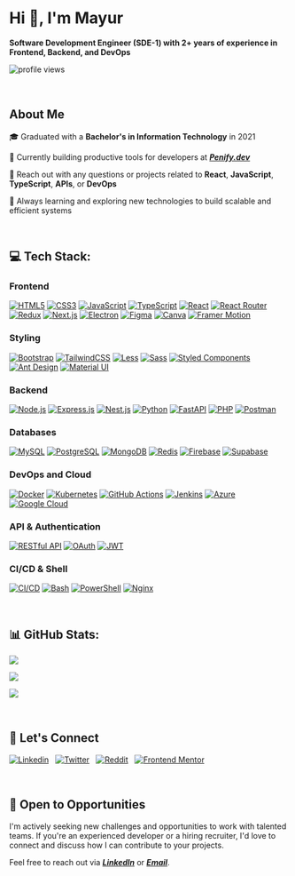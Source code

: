 # Hi 👋, I'm Mayur

**Software Development Engineer (SDE-1) with 2+ years of experience in Frontend, Backend, and DevOps**

![profile views](https://komarev.com/ghpvc/?username=mayurDayal2000&color=orange&style=plastic&label=Profile_views)

<br>

## About Me

🎓 Graduated with a **Bachelor's in Information Technology** in 2021

🔭 Currently building productive tools for developers at **_[Penify.dev](https://www.penify.dev/)_**

💬 Reach out with any questions or projects related to **React**, **JavaScript**, **TypeScript**, **APIs**, or **DevOps**

🌱 Always learning and exploring new technologies to build scalable and efficient systems

<br>

## 💻 Tech Stack:

### Frontend
[![HTML5](https://img.shields.io/badge/HTML5-E34F26?style=for-the-badge&logo=html5&logoColor=white)](https://html.spec.whatwg.org/)
[![CSS3](https://img.shields.io/badge/CSS3-1572B6?style=for-the-badge&logo=css3&logoColor=white)](https://www.w3.org/Style/CSS/Overview.en.html)
[![JavaScript](https://img.shields.io/badge/JavaScript-F7DF1E?style=for-the-badge&logo=javascript&logoColor=20232A)](https://developer.mozilla.org/en-US/docs/Web/JavaScript)
[![TypeScript](https://img.shields.io/badge/TypeScript-3178C6?style=for-the-badge&logo=typescript&logoColor=white)](https://www.typescriptlang.org/)
[![React](https://img.shields.io/badge/React-20232A?style=for-the-badge&logo=react&logoColor=61DAFB)](https://react.dev/)
[![React Router](https://img.shields.io/badge/React_Router-CA4245?style=for-the-badge&logo=react-router&logoColor=white)](https://reactrouter.com/en/main)
[![Redux](https://img.shields.io/badge/Redux-764ABC?style=for-the-badge&logo=redux&logoColor=white)](https://redux.js.org/)
[![Next.js](https://img.shields.io/badge/Next.js-20232A?style=for-the-badge&logo=nextdotjs&logoColor=white)](https://nextjs.org/)
[![Electron](https://img.shields.io/badge/Electron-47848F?style=for-the-badge&logo=electron&logoColor=white)](https://www.electronjs.org/)
[![Figma](https://img.shields.io/badge/Figma-F24E1E?style=for-the-badge&logo=figma&logoColor=white)](https://www.figma.com/)
[![Canva](https://img.shields.io/badge/Canva-00C4CC?style=for-the-badge&logo=canva&logoColor=white)](https://www.canva.com/)
[![Framer Motion](https://img.shields.io/badge/Framer-0055FF?style=for-the-badge&logo=framer&logoColor=white)](https://www.framer.com/)


### Styling
[![Bootstrap](https://img.shields.io/badge/Bootstrap-7952B3?style=for-the-badge&logo=bootstrap&logoColor=white)](https://getbootstrap.com/)
[![TailwindCSS](https://img.shields.io/badge/Tailwind_CSS-06B6D4?style=for-the-badge&logo=tailwind-css&logoColor=white)](https://tailwindcss.com/)
[![Less](https://img.shields.io/badge/Less-1D365D?style=for-the-badge&logo=less&logoColor=white)](https://lesscss.org/)
[![Sass](https://img.shields.io/badge/Sass-CC6699?style=for-the-badge&logo=sass&logoColor=white)](https://sass-lang.com/)
[![Styled Components](https://img.shields.io/badge/Styled_Components-DB7093?style=for-the-badge&logo=styledcomponents&logoColor=white)](https://styled-components.com/)
[![Ant Design](https://img.shields.io/badge/Ant_Design-0170FE?style=for-the-badge&logo=antdesign&logoColor=white)](https://ant.design/)
[![Material UI](https://img.shields.io/badge/Material_UI-007FFF?style=for-the-badge&logo=mui&logoColor=white)](https://mui.com/)


### Backend
[![Node.js](https://img.shields.io/badge/Node.js-5FA04E?style=for-the-badge&logo=nodedotjs&logoColor=white)](https://nodejs.org/en)
[![Express.js](https://img.shields.io/badge/express.js-20232A?style=for-the-badge&logo=express&logoColor=white)](https://expressjs.com/)
[![Nest.js](https://img.shields.io/badge/Nest.js-E0234E?style=for-the-badge&logo=nestjs&logoColor=white)](https://nestjs.com/)
[![Python](https://img.shields.io/badge/Python-3776AB?style=for-the-badge&logo=python&logoColor=white)](https://www.python.org/)
[![FastAPI](https://img.shields.io/badge/FastAPI-009688?style=for-the-badge&logo=fastapi&logoColor=white)](https://fastapi.tiangolo.com/)
[![PHP](https://img.shields.io/badge/PHP-777BB4?style=for-the-badge&logo=php&logoColor=white)](https://www.php.net/)
[![Postman](https://img.shields.io/badge/Postman-FF6C37?style=for-the-badge&logo=postman&logoColor=white)](https://www.postman.com/)

### Databases
[![MySQL](https://img.shields.io/badge/MySQL-181818?style=for-the-badge&logo=mysql&logoColor=white)](https://www.mysql.com/)
[![PostgreSQL](https://img.shields.io/badge/PostgreSQL-316192?style=for-the-badge&logo=postgresql&logoColor=white)](https://www.postgresql.org/)
[![MongoDB](https://img.shields.io/badge/MongoDB-4EA94B?style=for-the-badge&logo=mongodb&logoColor=white)](https://www.mongodb.com/)
[![Redis](https://img.shields.io/badge/Redis-DC382D?style=for-the-badge&logo=redis&logoColor=white)](https://redis.io/)
[![Firebase](https://img.shields.io/badge/Firebase-FFCA28?style=for-the-badge&logo=firebase&logoColor=black)](https://firebase.google.com/)
[![Supabase](https://img.shields.io/badge/Supabase-181818?style=for-the-badge&logo=supabase&logoColor=white)](https://supabase.io/)

### DevOps and Cloud
[![Docker](https://img.shields.io/badge/Docker-2496ED?style=for-the-badge&logo=docker&logoColor=white)](https://www.docker.com/)
[![Kubernetes](https://img.shields.io/badge/Kubernetes-326CE5?style=for-the-badge&logo=kubernetes&logoColor=white)](https://kubernetes.io/)
[![GitHub Actions](https://img.shields.io/badge/GitHub_Actions-2088FF?style=for-the-badge&logo=github-actions&logoColor=white)](https://github.com/features/actions)
[![Jenkins](https://img.shields.io/badge/Jenkins-D24939?style=for-the-badge&logo=jenkins&logoColor=white)](https://www.jenkins.io/)
[![Azure](https://img.shields.io/badge/Azure-0089D6?style=for-the-badge&logo=microsoft-azure&logoColor=white)](https://azure.microsoft.com/)
[![Google Cloud](https://img.shields.io/badge/Google_Cloud-4285F4?style=for-the-badge&logo=google-cloud&logoColor=white)](https://cloud.google.com/)

### API & Authentication
[![RESTful API](https://img.shields.io/badge/RESTful_API-FF5733?style=for-the-badge)](https://restfulapi.net/)
[![OAuth](https://img.shields.io/badge/OAuth-4A90E2?style=for-the-badge&logo=oauth&logoColor=white)](https://oauth.net/)
[![JWT](https://img.shields.io/badge/JWT-000000?style=for-the-badge&logo=json-web-tokens&logoColor=white)](https://jwt.io/)

### CI/CD & Shell
[![CI/CD](https://img.shields.io/badge/CI/CD-4A90E2?style=for-the-badge)](https://en.wikipedia.org/wiki/CI/CD)
[![Bash](https://img.shields.io/badge/Bash-4EAA25?style=for-the-badge&logo=gnu-bash&logoColor=white)](https://www.gnu.org/software/bash/)
[![PowerShell](https://img.shields.io/badge/PowerShell-5391FE?style=for-the-badge&logo=powershell&logoColor=white)](https://docs.microsoft.com/en-us/powershell/)
[![Nginx](https://img.shields.io/badge/Nginx-009639?style=for-the-badge&logo=nginx&logoColor=white)](https://www.nginx.com/)<br>

<br/>

## 📊 GitHub Stats:

![](https://github-readme-stats.vercel.app/api?username=mayurDayal2000&show_icons=true&theme=radical&hide_border=false&include_all_commits=true)

![](https://github-readme-streak-stats.herokuapp.com/?user=mayurDayal2000&theme=radical&hide_border=false)

![](https://github-readme-stats.vercel.app/api/top-langs/?username=mayurDayal2000&theme=radical&hide_border=false&include_all_commits=true&count_private=true&layout=compact)

<br>

## 👥 Let's Connect

[![Linkedin](https://img.shields.io/badge/linkedin-0A66C2?style=for-the-badge&logo=linkedin&logoColor=white)](https://www.linkedin.com/in/mayur-dayal/) &nbsp;
[![Twitter](https://img.shields.io/badge/twitter-1DA1F2?style=for-the-badge&logo=twitter&logoColor=white)](https://twitter.com/_mayur_dayal/) &nbsp;
[![Reddit](https://img.shields.io/badge/reddit-FF4500?style=for-the-badge&logo=reddit&logoColor=white)](https://www.reddit.com/user/mayur_5k) &nbsp;
[![Frontend Mentor](https://img.shields.io/badge/frontendmentor-3F54A3?style=for-the-badge&logo=frontendmentor&logoColor=white)](https://www.frontendmentor.io/profile/mayurDayal2000)

<br>

## 🌟 Open to Opportunities

I'm actively seeking new challenges and opportunities to work with talented teams. If you're an experienced developer or a hiring recruiter, I'd love to connect and discuss how I can contribute to your projects.

Feel free to reach out via **_[LinkedIn](https://www.linkedin.com/in/mayur-dayal/)_** or **_[Email](mailto:mayur.dayal5k@gmail.com)_**. 
